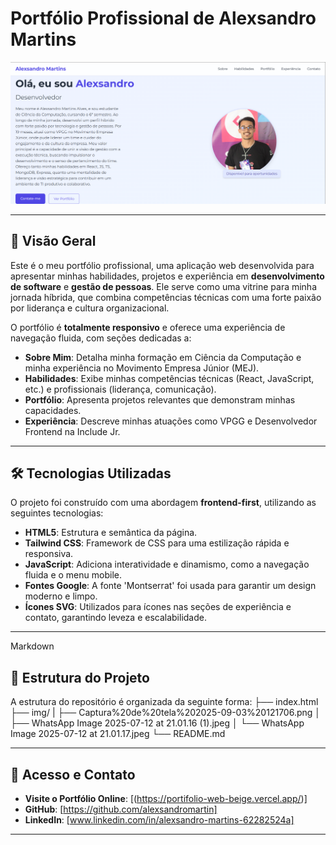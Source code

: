 # Portfólio Profissional de Alexsandro Martins

![Capa do Portfólio](img/Captura%20de%20tela%202025-09-03%20121706.png)

---

## 🚀 Visão Geral

Este é o meu portfólio profissional, uma aplicação web desenvolvida para apresentar minhas habilidades, projetos e experiência em **desenvolvimento de software** e **gestão de pessoas**. Ele serve como uma vitrine para minha jornada híbrida, que combina competências técnicas com uma forte paixão por liderança e cultura organizacional.

O portfólio é **totalmente responsivo** e oferece uma experiência de navegação fluida, com seções dedicadas a:

-   **Sobre Mim**: Detalha minha formação em Ciência da Computação e minha experiência no Movimento Empresa Júnior (MEJ).
-   **Habilidades**: Exibe minhas competências técnicas (React, JavaScript, etc.) e profissionais (liderança, comunicação).
-   **Portfólio**: Apresenta projetos relevantes que demonstram minhas capacidades.
-   **Experiência**: Descreve minhas atuações como VPGG e Desenvolvedor Frontend na Include Jr.

---

## 🛠️ Tecnologias Utilizadas

O projeto foi construído com uma abordagem **frontend-first**, utilizando as seguintes tecnologias:

-   **HTML5**: Estrutura e semântica da página.
-   **Tailwind CSS**: Framework de CSS para uma estilização rápida e responsiva.
-   **JavaScript**: Adiciona interatividade e dinamismo, como a navegação fluida e o menu mobile.
-   **Fontes Google**: A fonte 'Montserrat' foi usada para garantir um design moderno e limpo.
-   **Ícones SVG**: Utilizados para ícones nas seções de experiência e contato, garantindo leveza e escalabilidade.

---
Markdown

## 📂 Estrutura do Projeto

A estrutura do repositório é organizada da seguinte forma:
├── index.html
├── img/
|   ├── Captura%20de%20tela%202025-09-03%20121706.png
│   ├── WhatsApp Image 2025-07-12 at 21.01.16 (1).jpeg
│   └── WhatsApp Image 2025-07-12 at 21.01.17.jpeg
└── README.md

---

## 🔗 Acesso e Contato

-   **Visite o Portfólio Online**: [(https://portifolio-web-beige.vercel.app/)]
-   **GitHub**: [https://github.com/alexsandromartin]
-   **LinkedIn**: [www.linkedin.com/in/alexsandro-martins-62282524a]
---